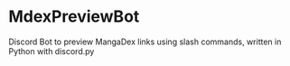 # MdexPreviewBot
 Discord Bot to preview MangaDex links using slash commands, written in Python with discord.py
